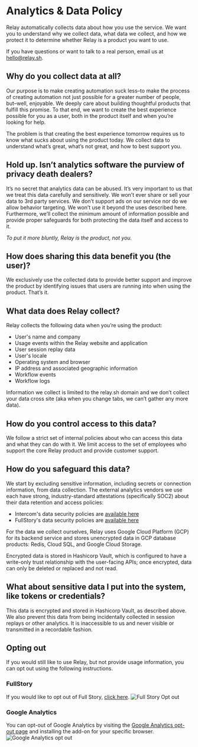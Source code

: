 # Analytics & Data Policy
Relay automatically collects data about how you use the service. We want you to understand why we collect data, what data we collect, and how we protect it to determine whether Relay is a product you want to use.

If you have questions or want to talk to a real person, email us at [hello@relay.sh](mailto:hello@relay.sh).

## Why do you collect data at all?
Our purpose is to make creating automation suck less–to make the process of creating automation not just possible for a greater number of people, but–well, enjoyable. We deeply care about building thoughtful products that fulfill this promise. To that end, we want to create the best experience possible for you as a user, both in the product itself and when you’re looking for help.

The problem is that creating the best experience tomorrow requires us to know what sucks about using the product today. We collect data to understand what’s great, what’s not great, and how to best support you.

## Hold up. Isn’t analytics software the purview of privacy death dealers?
It’s no secret that analytics data can be abused. It’s very important to us that we treat this data carefully and sensitively. We won’t ever share or sell your data to 3rd party services. We don’t support ads on our service nor do we allow behavior targeting. We won’t use it beyond the uses described here. Furthermore, we’ll collect the minimum amount of information possible and provide proper safeguards for both protecting the data itself and access to it.

*To put it more bluntly, Relay is the product, not you.*
## How does sharing this data benefit you (the user)?
We exclusively use the collected data to provide better support and improve the product by identifying issues that users are running into when using the product. That’s it.
## What data does Relay collect?
Relay collects the following data when you’re using the product:
- User's name and company
- Usage events within the Relay website and application
- User session replay data
- User's locale
- Operating system and browser
- IP address and associated geographic information
- Workflow events
- Workflow logs

Information we collect is limited to the relay.sh domain and we don’t collect your data cross site (aka when you change tabs, we can’t gather any more data).
## How do you control access to this data?
We follow a strict set of internal policies about who can access this data and what they can do with it. We limit access to the set of employees who support the core Relay product and provide customer support.
## How do you safeguard this data?
We start by excluding sensitive information, including secrets or connection information, from data collection. The external analytics vendors we use each have strong, industry-standard attestations (specifically SOC2) about their data retention and access policies:

- Intercom's data security policies are [available here](https://www.intercom.com/security)
- FullStory's data security policies are [available here](https://www.fullstory.com/privacy-resources/)

For the data we collect ourselves, Relay uses Google Cloud Platform (GCP) for its backend service and stores unencrypted data in GCP database products: Redis, Cloud SQL, and Google Cloud Storage.

Encrypted data is stored in Hashicorp Vault, which is configured to have a write-only trust relationship with the user-facing APIs; once encrypted, data can only be deleted or replaced and not read.
## What about sensitive data I put into the system, like tokens or credentials?
This data is encrypted and stored in Hashicorp Vault, as described above. We also prevent this data from being incidentally collected in session replays or other analytics. It is inaccessible to us and never visible or transmitted in a recordable fashion.
## Opting out
If you would still like to use Relay, but not provide usage information, you can opt out using the following instructions.

### FullStory
If you would like to opt out of Full Story, [click here](https://www.fullstory.com/optout/).
![Full Story Opt out](images/fullstory-opt-out.png)

### Google Analytics
You can opt-out of Google Analytics by visiting the [Google Analytics opt-out page](https://tools.google.com/dlpage/gaoptout) and installing the add-on for your specific browser.
![Google Analytics opt out](images/ga-opt-out.png)
